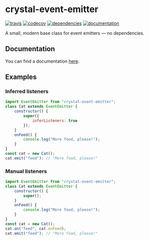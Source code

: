 # crystal-event-emitter

[![travis](https://img.shields.io/travis/kdex/crystal-event-emitter.svg)](https://travis-ci.org/kdex/crystal-event-emitter)
[![codecov](https://img.shields.io/codecov/c/github/kdex/crystal-event-emitter.svg)](https://codecov.io/gh/kdex/crystal-event-emitter)
[![dependencies](https://img.shields.io/david/kdex/crystal-event-emitter.svg)](https://david-dm.org/kdex/crystal-event-emitter)
[![documentation](https://kdex.github.io/crystal-event-emitter/badge.svg)](https://kdex.github.io/crystal-event-emitter)

A small, modern base class for event emitters — no dependencies.
## Documentation
You can find a documentation [here](https://kdex.github.io/crystal-event-emitter).
## Examples
### Inferred listeners
```js
import EventEmitter from "crystal-event-emitter";
class Cat extends EventEmitter {
	constructor() {
		super({
			inferListeners: true
		});
	}
	onFeed() {
		console.log("More food, please!");
	}
}
const cat = new Cat();
cat.emit("feed"); // "More food, please!"
```
### Manual listeners
```js
import EventEmitter from "crystal-event-emitter";
class Cat extends EventEmitter {
	constructor() {
		super();
	}
	onFeed() {
		console.log("More food, please!");
	}
}
const cat = new Cat();
cat.on("feed", cat.onFeed);
cat.emit("feed"); // "More food, please!"
```